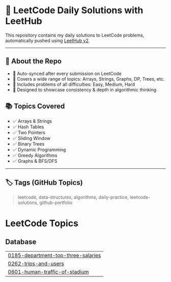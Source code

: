 # 🚀 LeetCode Daily Solutions with LeetHub

This repository contains my daily solutions to LeetCode problems, automatically pushed using [LeetHub v2](https://chrome.google.com/webstore/detail/leethub-v2/hkhbjdnlgaagkapfjekhdgcceffgobdp).

---

## 📌 About the Repo

- 🔄 Auto-synced after every submission on LeetCode
- 🧠 Covers a wide range of topics: Arrays, Strings, Graphs, DP, Trees, etc.
- 🧪 Includes problems of all difficulties: Easy, Medium, Hard
- 💼 Designed to showcase consistency & depth in algorithmic thinking


## 📚 Topics Covered

- ✅ Arrays & Strings
- ✅ Hash Tables
- ✅ Two Pointers
- ✅ Sliding Window
- ✅ Binary Trees
- ✅ Dynamic Programming
- ✅ Greedy Algorithms
- ✅ Graphs & BFS/DFS

---

## 🏷️ Tags (GitHub Topics)

> leetcode, data-structures, algorithms, daily-practice, leetcode-solutions, github-portfolio

<!---LeetCode Topics Start-->
# LeetCode Topics
## Database
|  |
| ------- |
| [0185-department-top-three-salaries](https://github.com/ahmedhanyanwar/leetcode-practice/tree/master/0185-department-top-three-salaries) |
| [0262-trips-and-users](https://github.com/ahmedhanyanwar/leetcode-practice/tree/master/0262-trips-and-users) |
| [0601-human-traffic-of-stadium](https://github.com/ahmedhanyanwar/leetcode-practice/tree/master/0601-human-traffic-of-stadium) |
<!---LeetCode Topics End-->